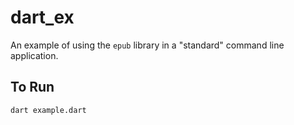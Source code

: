 # dart_ex

An example of using the `epub` library in a "standard" command line application.

## To Run

```shell
dart example.dart
```